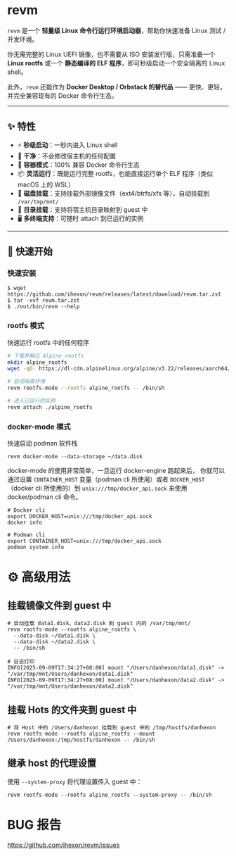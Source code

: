 # revm

`revm` 是一个 **轻量级 Linux 命令行运行环境启动器**，帮助你快速准备 Linux 测试 / 开发环境。

你无需完整的 Linux UEFI 镜像，也不需要从 ISO 安装发行版，只需准备一个 **Linux rootfs** 或一个 **静态编译的 ELF 程序**，即可秒级启动一个安全隔离的 Linux shell。

此外，`revm` 还能作为 **Docker Desktop / Orbstack 的替代品** —— 更快、更轻，并完全兼容现有的 Docker 命令行生态。

---

## ✨ 特性

- ⚡ **秒级启动**：一秒内进入 Linux shell
- 🧹 **干净**：不会修改宿主机的任何配置
- 🐳 **容器模式**：100% 兼容 Docker 命令行生态
- 📦 **灵活运行**：既能运行完整 rootfs，也能直接运行单个 ELF 程序（类似 macOS 上的 WSL）
- 💽 **磁盘挂载**：支持挂载外部镜像文件（ext4/btrfs/xfs 等），自动挂载到 `/var/tmp/mnt/`
- 📂 **目录挂载**：支持将宿主机目录映射到 guest 中
- 🖥 **多终端支持**：可随时 attach 到已运行的实例

---

## 🚀 快速开始

### 快速安装
```shell
$ wget https://github.com/ihexon/revm/releases/latest/download/revm.tar.zst
$ tar -xvf revm.tar.zst
$ ./out/bin/revm --help
```

### rootfs 模式

快速运行 rootfs 中的任何程序
```bash
# 下载并解压 Alpine rootfs
mkdir alpine_rootfs
wget -qO- https://dl-cdn.alpinelinux.org/alpine/v3.22/releases/aarch64/alpine-minirootfs-3.22.1-aarch64.tar.gz | tar -xv -C alpine_rootfs

# 启动隔离环境
revm rootfs-mode --rootfs alpine_rootfs -- /bin/sh

# 进入已运行的实例
revm attach ./alpine_rootfs
```

### docker-mode 模式
快速启动 podman 软件栈
```shell
revm docker-mode --data-storage ~/data.disk
```

docker-mode 的使用非常简单，一旦运行 docker-engine 跑起来后， 你就可以通过设置 `CONTAINER_HOST` 变量（podman cli 所使用）或者 `DOCKER_HOST`（docker cli 所使用的）到 `unix:///tmp/docker_api.sock` 来使用 docker/podman cli 命令。

```shell
# Docker cli 
export DOCKER_HOST=unix:///tmp/docker_api.sock
docker info

# Podman cli
export CONTAINER_HOST=unix:///tmp/docker_api.sock 
podman system info
```

# ⚙️ 高级用法

## 挂载镜像文件到 guest 中
```shell
# 自动挂载 data1.disk、data2.disk 到 guest 内的 /var/tmp/mnt/
revm rootfs-mode --rootfs alpine_rootfs \
  --data-disk ~/data1.disk \
  --data-disk ~/data2.disk \
  -- /bin/sh

# 日志打印  
INFO[2025-09-09T17:34:27+08:00] mount "/Users/danhexon/data1.disk" -> "/var/tmp/mnt/Users/danhexon/data1.disk"
INFO[2025-09-09T17:34:27+08:00] mount "/Users/danhexon/data2.disk" -> "/var/tmp/mnt/Users/danhexon/data2.disk"
```

## 挂载 Hots 的文件夹到 guest 中
```shell
# 将 Host 中的 /Users/danhexon 挂载到 guest 中的 /tmp/hostfs/danhexon
revm rootfs-mode --rootfs alpine_rootfs --mount /Users/danhexon:/tmp/hostfs/danhexon -- /bin/sh
```


## 继承 host 的代理设置
使用 `--system-proxy` 将代理设置传入 guest 中：
```shell
revm rootfs-mode --rootfs alpine_rootfs --system-proxy -- /bin/sh
```

# BUG 报告
https://github.com/ihexon/revm/issues

